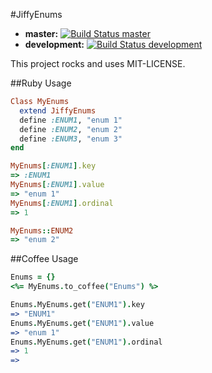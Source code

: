 #JiffyEnums

* **master:** [![Build Status master](https://travis-ci.org/Identified/jiffy_enums.png?branch=master)](https://travis-ci.org/Identified/jiffy_enums)
* **development:** [![Build Status development](https://travis-ci.org/Identified/jiffy_enums.png?branch=development)](https://travis-ci.org/Identified/jiffy_enums)


This project rocks and uses MIT-LICENSE.

##Ruby Usage
```ruby
Class MyEnums
  extend JiffyEnums
  define :ENUM1, "enum 1"
  define :ENUM2, "enum 2"
  define :ENUM3, "enum 3"
end

MyEnums[:ENUM1].key
=> :ENUM1
MyEnums[:ENUM1].value
=> "enum 1"
MyEnums[:ENUM1].ordinal
=> 1

MyEnums::ENUM2
=> "enum 2"
```

##Coffee Usage
```coffeescript
Enums = {}
<%= MyEnums.to_coffee("Enums") %>

Enums.MyEnums.get("ENUM1").key
=> "ENUM1"
Enums.MyEnums.get("ENUM1").value
=> "enum 1"
Enums.MyEnums.get("ENUM1").ordinal
=> 1
=>
```
